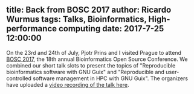 title: Back from BOSC 2017
author: Ricardo Wurmus
tags: Talks, Bioinformatics, High-performance computing
date: 2017-7-25 12:00:00
---

On the 23rd and 24th of July, Pjotr Prins and I visited Prague to
attend [BOSC 2017](https://www.open-bio.org/wiki/BOSC_2017), the 18th
annual Bioinformatics Open Source Conference.  We combined our short
talk slots to present the topics of "Reproducible bioinformatics
software with GNU Guix" and "Reproducible and user-controlled software
management in HPC with GNU Guix".  The organizers have uploaded a
[video recording of the talk here](https://youtu.be/cH6wCL6GeOQ).
